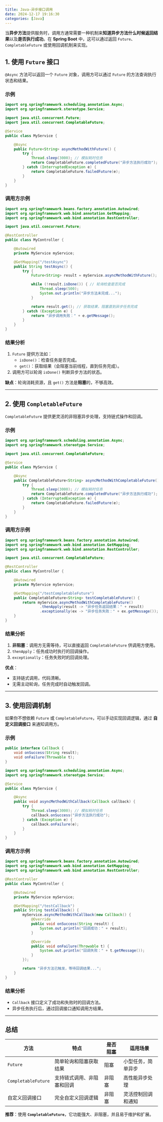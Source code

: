 ```yaml
---
title: Java-异步接口调用
date: 2024-12-17 19:16:30
categories: [Java]
---
```

当**异步方法**提供服务时，调用方通常需要一种机制来**知道异步方法什么时候返回结果**以及**是否执行成功**。在 **Spring Boot** 中，这可以通过返回 `Future`、`CompletableFuture` 或使用回调机制来实现。

## **1. 使用 `Future` 接口**
`@Async` 方法可以返回一个 `Future` 对象，调用方可以通过 `Future` 的方法查询执行状态和结果。

### **示例**
```java
import org.springframework.scheduling.annotation.Async;
import org.springframework.stereotype.Service;

import java.util.concurrent.Future;
import java.util.concurrent.CompletableFuture;

@Service
public class MyService {

    @Async
    public Future<String> asyncMethodWithFuture() {
        try {
            Thread.sleep(3000); // 模拟耗时任务
            return CompletableFuture.completedFuture("异步方法执行成功");
        } catch (InterruptedException e) {
            return CompletableFuture.failedFuture(e);
        }
    }
}
```

### **调用方示例**
```java
import org.springframework.beans.factory.annotation.Autowired;
import org.springframework.web.bind.annotation.GetMapping;
import org.springframework.web.bind.annotation.RestController;

import java.util.concurrent.Future;

@RestController
public class MyController {

    @Autowired
    private MyService myService;

    @GetMapping("/testAsync")
    public String testAsync() {
        try {
            Future<String> result = myService.asyncMethodWithFuture();

            while (!result.isDone()) { // 轮询检查是否完成
                Thread.sleep(500);
                System.out.println("异步方法未完成...");
            }

            return result.get(); // 获取结果，阻塞直到异步任务完成
        } catch (Exception e) {
            return "异步调用失败：" + e.getMessage();
        }
    }
}
```

### **结果分析**
1. `Future` 提供方法如：
   - `isDone()`：检查任务是否完成。
   - `get()`：获取结果（会阻塞当前线程，直到任务完成）。
2. 调用方可以轮询 `isDone()` 判断异步方法的状态。

**缺点**：轮询消耗资源，且 `get()` 方法是**阻塞**的，不够高效。

---

## **2. 使用 `CompletableFuture`**
`CompletableFuture` 提供更灵活的非阻塞异步处理，支持链式操作和回调。

### **示例**
```java
import org.springframework.scheduling.annotation.Async;
import org.springframework.stereotype.Service;

import java.util.concurrent.CompletableFuture;

@Service
public class MyService {

    @Async
    public CompletableFuture<String> asyncMethodWithCompletableFuture() {
        try {
            Thread.sleep(3000); // 模拟耗时任务
            return CompletableFuture.completedFuture("异步方法执行成功");
        } catch (InterruptedException e) {
            return CompletableFuture.failedFuture(e);
        }
    }
}
```

### **调用方示例**
```java
import org.springframework.beans.factory.annotation.Autowired;
import org.springframework.web.bind.annotation.GetMapping;
import org.springframework.web.bind.annotation.RestController;

import java.util.concurrent.CompletableFuture;

@RestController
public class MyController {

    @Autowired
    private MyService myService;

    @GetMapping("/testCompletableFuture")
    public CompletableFuture<String> testCompletableFuture() {
        return myService.asyncMethodWithCompletableFuture()
                .thenApply(result -> "异步任务返回结果：" + result)
                .exceptionally(ex -> "异步任务失败：" + ex.getMessage());
    }
}
```

### **结果分析**
1. **非阻塞**：调用方无需等待，可以直接返回 `CompletableFuture` 供调用方使用。
2. `thenApply`：任务成功时执行的回调操作。
3. `exceptionally`：任务失败时的回调处理。

**优点**：
- 支持链式调用，代码清晰。
- 无需主动轮询，任务完成时自动触发回调。

---

## **3. 使用回调机制**
如果你不想依赖 `Future` 或 `CompletableFuture`，可以手动实现回调逻辑，通过 **自定义回调接口** 来通知调用方。

### **示例**
```java
public interface Callback {
    void onSuccess(String result);
    void onFailure(Throwable t);
}

import org.springframework.scheduling.annotation.Async;
import org.springframework.stereotype.Service;

@Service
public class MyService {

    @Async
    public void asyncMethodWithCallback(Callback callback) {
        try {
            Thread.sleep(3000); // 模拟耗时任务
            callback.onSuccess("异步方法执行成功");
        } catch (Exception e) {
            callback.onFailure(e);
        }
    }
}
```

### **调用方示例**
```java
import org.springframework.beans.factory.annotation.Autowired;
import org.springframework.web.bind.annotation.GetMapping;
import org.springframework.web.bind.annotation.RestController;

@RestController
public class MyController {

    @Autowired
    private MyService myService;

    @GetMapping("/testCallback")
    public String testCallback() {
        myService.asyncMethodWithCallback(new Callback() {
            @Override
            public void onSuccess(String result) {
                System.out.println("回调成功：" + result);
            }

            @Override
            public void onFailure(Throwable t) {
                System.out.println("回调失败：" + t.getMessage());
            }
        });

        return "异步方法已触发，等待回调结果...";
    }
}
```

### **结果分析**
- `Callback` 接口定义了成功和失败时的回调方法。
- 异步任务执行后，通过回调接口通知调用方结果。

---

## **总结**
| 方法                        | 特点                           | 是否阻塞   | 适用场景              |
|-----------------------------|--------------------------------|------------|-----------------------|
| `Future`                    | 简单轮询和阻塞获取结果         | 阻塞       | 小型任务，简单异步    |
| `CompletableFuture`         | 支持链式调用、非阻塞和回调     | 非阻塞     | 高性能异步处理        |
| 自定义回调接口              | 完全自定义回调逻辑             | 非阻塞     | 灵活控制回调和通知    |

**推荐**：使用 **`CompletableFuture`**，它功能强大、非阻塞，并且易于维护和扩展。

